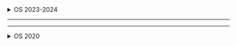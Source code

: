 <details>
  <summary>OS 2023-2024</summary>


---
---
![image](https://github.com/user-attachments/assets/9754cfb8-46a4-4833-823c-2de4bb1f510a)
![image](https://github.com/user-attachments/assets/3c714439-140e-4c7b-905b-d2ff6b6ba9a7)
![image](https://github.com/user-attachments/assets/8ef4736c-dd02-4184-b1a1-3e3aa42ee353)
![image](https://github.com/user-attachments/assets/caaf9d4a-b311-4f9c-802b-8cfdb1e5ba3f)
![image](https://github.com/user-attachments/assets/278b2226-b2c6-4ed0-af93-da855e0e60f0)
![image](https://github.com/user-attachments/assets/2de1bcbe-aae3-49ed-81ab-53711c3d2145)



</details>


---
---
<details>
  <summary>OS 2020</summary>


---
---

![image](https://github.com/user-attachments/assets/2d50bc25-98eb-47b0-af5a-5f174f6899ce)
![image](https://github.com/user-attachments/assets/88dafcc5-5f56-495b-b19d-113e09aead09)
![image](https://github.com/user-attachments/assets/4cf859f8-30a7-48a0-8a2a-0a3ad37896b7)




</details>

